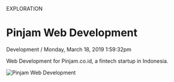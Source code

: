 <p class="type">EXPLORATION</p>

# Pinjam Web Development

<p class="meta">Development  /  Monday, March 18, 2019 1:59:32pm</p>

Web Development for Pinjam.co.id, a fintech startup in Indonesia.

![Pinjam Web Development](https://farooq-agent.web.app/assets/images/works/large/pinjam-web-development.jpg)
